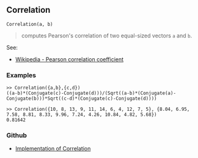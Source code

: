 ## Correlation

```
Correlation(a, b)
```

> computes Pearson's correlation of two equal-sized vectors `a` and `b`.

See:
* [Wikipedia - Pearson correlation coefficient](https://en.wikipedia.org/wiki/Pearson_correlation_coefficient)

### Examples

```
>> Correlation({a,b},{c,d})
((a-b)*(Conjugate(c)-Conjugate(d)))/(Sqrt((a-b)*(Conjugate(a)-Conjugate(b)))*Sqrt((c-d)*(Conjugate(c)-Conjugate(d))))
				
>> Correlation({10, 8, 13, 9, 11, 14, 6, 4, 12, 7, 5}, {8.04, 6.95, 7.58, 8.81, 8.33, 9.96, 7.24, 4.26, 10.84, 4.82, 5.68})
0.81642
```


### Github

* [Implementation of Correlation](https://github.com/axkr/symja_android_library/blob/master/symja_android_library/matheclipse-core/src/main/java/org/matheclipse/core/builtin/StatisticsFunctions.java#L1457) 
